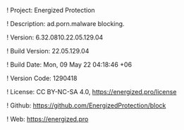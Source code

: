 ! Project: Energized Protection

! Description: ad.porn.malware blocking.

! Version: 6.32.0810.22.05.129.04

! Build Version: 22.05.129.04

! Build Date: Mon, 09 May 22 04:18:46 +06

! Version Code: 1290418

! License: CC BY-NC-SA 4.0, https://energized.pro/license

! Github: https://github.com/EnergizedProtection/block

! Web: https://energized.pro
